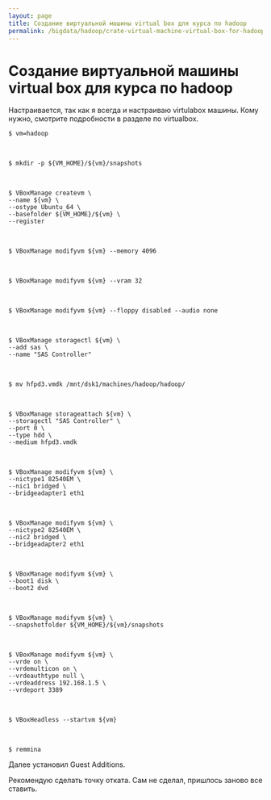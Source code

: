 ```yaml
---
layout: page
title: Создание виртуальной машины virtual box для курса по hadoop
permalink: /bigdata/hadoop/crate-virtual-machine-virtual-box-for-hadoop-course/
---
```



# Создание виртуальной машины virtual box для курса по hadoop

Настраивается, так как я всегда и настраиваю virtulabox машины. Кому нужно, смотрите подробности в разделе по virtualbox.


    $ vm=hadoop

<br/>

    $ mkdir -p ${VM_HOME}/${vm}/snapshots

<br/>

    $ VBoxManage createvm \
    --name ${vm} \
    --ostype Ubuntu_64 \
    --basefolder ${VM_HOME}/${vm} \
    --register

<br/>

    $ VBoxManage modifyvm ${vm} --memory 4096

<br/>

    $ VBoxManage modifyvm ${vm} --vram 32

<br/>

    $ VBoxManage modifyvm ${vm} --floppy disabled --audio none

<br/>

    $ VBoxManage storagectl ${vm} \
    --add sas \
    --name "SAS Controller"

<br/>

    $ mv hfpd3.vmdk /mnt/dsk1/machines/hadoop/hadoop/

<br/>

    $ VBoxManage storageattach ${vm} \
    --storagectl "SAS Controller" \
    --port 0 \
    --type hdd \
    --medium hfpd3.vmdk

<br/>

    $ VBoxManage modifyvm ${vm} \
    --nictype1 82540EM \
    --nic1 bridged \
    --bridgeadapter1 eth1

<br/>

    $ VBoxManage modifyvm ${vm} \
    --nictype2 82540EM \
    --nic2 bridged \
    --bridgeadapter2 eth1

<br/>

    $ VBoxManage modifyvm ${vm} \
    --boot1 disk \
    --boot2 dvd

<br/>

    $ VBoxManage modifyvm ${vm} \
    --snapshotfolder ${VM_HOME}/${vm}/snapshots

<br/>

    $ VBoxManage modifyvm ${vm} \
    --vrde on \
    --vrdemulticon on \
    --vrdeauthtype null \
    --vrdeaddress 192.168.1.5 \
    --vrdeport 3389

<br/>

    $ VBoxHeadless --startvm ${vm}

<br/>

    $ remmina



Далее установил Guest Additions.


Рекомендую сделать точку отката. Сам не сделал, пришлось заново все ставить.
